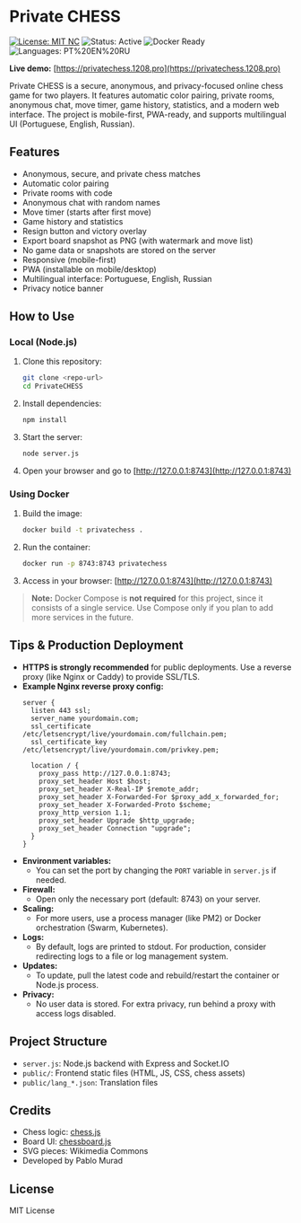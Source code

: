 # Private CHESS

[![License: MIT NC](https://img.shields.io/badge/license-MIT--NC-blue.svg)](LICENSE.md)
![Status: Active](https://img.shields.io/badge/status-active-brightgreen)
![Docker Ready](https://img.shields.io/badge/docker-ready-blue)
![Languages: PT%20EN%20RU](https://img.shields.io/badge/languages-PT%20%7C%20EN%20%7C%20RU-yellow)

**Live demo:** [https://privatechess.1208.pro](https://privatechess.1208.pro)

Private CHESS is a secure, anonymous, and privacy-focused online chess game for two players. It features automatic color pairing, private rooms, anonymous chat, move timer, game history, statistics, and a modern web interface. The project is mobile-first, PWA-ready, and supports multilingual UI (Portuguese, English, Russian).

## Features
- Anonymous, secure, and private chess matches
- Automatic color pairing
- Private rooms with code
- Anonymous chat with random names
- Move timer (starts after first move)
- Game history and statistics
- Resign button and victory overlay
- Export board snapshot as PNG (with watermark and move list)
- No game data or snapshots are stored on the server
- Responsive (mobile-first)
- PWA (installable on mobile/desktop)
- Multilingual interface: Portuguese, English, Russian
- Privacy notice banner

## How to Use

### Local (Node.js)
1. Clone this repository:
   ```bash
   git clone <repo-url>
   cd PrivateCHESS
   ```
2. Install dependencies:
   ```bash
   npm install
   ```
3. Start the server:
   ```bash
   node server.js
   ```
4. Open your browser and go to [http://127.0.0.1:8743](http://127.0.0.1:8743)

### Using Docker
1. Build the image:
   ```bash
   docker build -t privatechess .
   ```
2. Run the container:
   ```bash
   docker run -p 8743:8743 privatechess
   ```
3. Access in your browser: [http://127.0.0.1:8743](http://127.0.0.1:8743)

> **Note:** Docker Compose is **not required** for this project, since it consists of a single service. Use Compose only if you plan to add more services in the future.

## Tips & Production Deployment

- **HTTPS is strongly recommended** for public deployments. Use a reverse proxy (like Nginx or Caddy) to provide SSL/TLS.
- **Example Nginx reverse proxy config:**
  ```nginx
  server {
    listen 443 ssl;
    server_name yourdomain.com;
    ssl_certificate /etc/letsencrypt/live/yourdomain.com/fullchain.pem;
    ssl_certificate_key /etc/letsencrypt/live/yourdomain.com/privkey.pem;

    location / {
      proxy_pass http://127.0.0.1:8743;
      proxy_set_header Host $host;
      proxy_set_header X-Real-IP $remote_addr;
      proxy_set_header X-Forwarded-For $proxy_add_x_forwarded_for;
      proxy_set_header X-Forwarded-Proto $scheme;
      proxy_http_version 1.1;
      proxy_set_header Upgrade $http_upgrade;
      proxy_set_header Connection "upgrade";
    }
  }
  ```
- **Environment variables:**
  - You can set the port by changing the `PORT` variable in `server.js` if needed.
- **Firewall:**
  - Open only the necessary port (default: 8743) on your server.
- **Scaling:**
  - For more users, use a process manager (like PM2) or Docker orchestration (Swarm, Kubernetes).
- **Logs:**
  - By default, logs are printed to stdout. For production, consider redirecting logs to a file or log management system.
- **Updates:**
  - To update, pull the latest code and rebuild/restart the container or Node.js process.
- **Privacy:**
  - No user data is stored. For extra privacy, run behind a proxy with access logs disabled.

## Project Structure
- `server.js`: Node.js backend with Express and Socket.IO
- `public/`: Frontend static files (HTML, JS, CSS, chess assets)
- `public/lang_*.json`: Translation files

## Credits
- Chess logic: [chess.js](https://github.com/jhlywa/chess.js)
- Board UI: [chessboard.js](https://github.com/oakmac/chessboardjs)
- SVG pieces: Wikimedia Commons
- Developed by Pablo Murad

## License
MIT License 